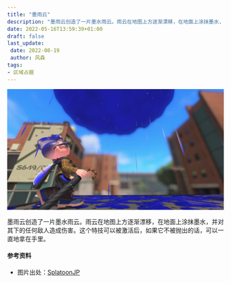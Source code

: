 ```yaml
---
title: "墨雨云"
description: "墨雨云创造了一片墨水雨云。雨云在地图上方逐渐漂移，在地面上涂抹墨水，并对其下的任何敌人造成伤害。"
date: 2022-05-16T13:59:39+01:00
draft: false
last_update:  
 date: 2022-08-19
 author: 风森
tags:
- 区域占据
---
```


![墨雨云](./images/Ink_Storm_cover.png)

墨雨云创造了一片墨水雨云。雨云在地图上方逐渐漂移，在地面上涂抹墨水，并对其下的任何敌人造成伤害。这个特技可以被激活后，如果它不被抛出的话，可以一直地拿在手里。

#### 参考资料
- 图片出处：[SplatoonJP](https://twitter.com/SplatoonJP/status/1560189765986635777?s=20&t=lUlTNorTgQLXtigpOgrPuQ)